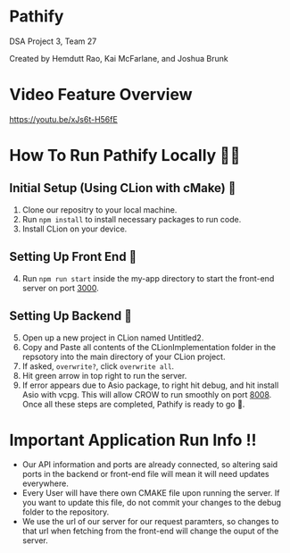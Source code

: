 # Pathify
DSA Project 3, Team 27

Created by Hemdutt Rao, Kai McFarlane, and Joshua Brunk

# Video Feature Overview
https://youtu.be/xJs6t-H56fE

# How To Run Pathify Locally 👨‍💻

## Initial Setup (Using CLion with cMake) 📖
1) Clone our repositry to your local machine.
2) Run ```npm install``` to install necessary packages to run code.
3) Install CLion on your device.

## Setting Up Front End 🎨
4) Run ```npm run start``` inside the my-app directory to start the front-end server on port [3000](http://localhost:3000/).

## Setting Up Backend 🛜
5) Open up a new project in CLion named Untitled2.
6) Copy and Paste all contents of the CLionImplementation folder in the repsotory into the main directory of your CLion project.
7) If asked, ```overwrite?```, click ```overwrite all```.
8) Hit green arrow in top right to run the server.
9) If error appears due to Asio package, to right hit debug, and hit install Asio with vcpg. This will allow CROW to run smoothly on port [8008](http://0.0.0.0:8008/).
Once all these steps are completed, Pathify is ready to go 🚀.

# Important Application Run Info ‼️
* Our API information and ports are already connected, so altering said ports in the backend or front-end file will mean it will need updates everywhere.
* Every User will have there own CMAKE file upon running the server. If you want to update this file, do not commit your changes to the debug folder to the repository.
* We use the url of our server for our request paramters, so changes to that url when fetching from the front-end will change the ouput of the server.


